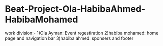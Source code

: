 # Beat-Project-Ola-HabibaAhmed-HabibaMohamed
work division:-
1)Ola Ayman:
Event regestiration
2)habiba mohamed:
home page and navigation bar
3)habiba ahmed:
sponsers and footer
